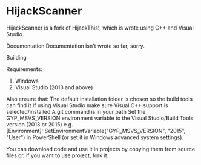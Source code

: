 # HijackScanner
HijackScanner is a fork of HijackThis!, which is wrote using C++ and Visual Studio. 

Documentation
Documentation isn't wrote so far, sorry.

Building

Requirements:
1. Windows
2. Visual Studio (2013 and above)

Also ensure that:
The default installation folder is chosen so the build tools can find it
If using Visual Studio make sure Visual C++ support is selected/installed
A git command is in your path
Set the GYP_MSVS_VERSION environment variable to the Visual Studio/Build Tools version (2013 or 2015) e.g. [Environment]::SetEnvironmentVariable("GYP_MSVS_VERSION", "2015", "User") in PowerShell (or set it in Windows advanced system settings).

You can download code and use it in projects by copying them from source files or, if you want to use project, fork it.
